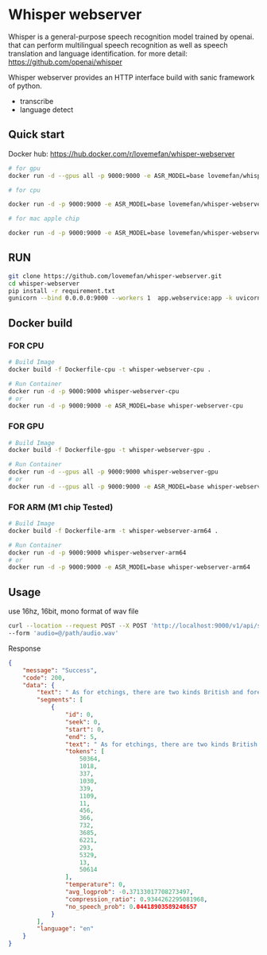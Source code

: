 # Whisper webserver 
Whisper is a general-purpose speech recognition model trained by openai.
that can perform multilingual speech recognition as well as speech translation and language identification.
for more detail: https://github.com/openai/whisper

Whisper webserver provides an HTTP interface build with sanic framework of python.


* transcribe
* language detect

## Quick start
Docker hub: https://hub.docker.com/r/lovemefan/whisper-webserver
```bash
# for gpu
docker run -d --gpus all -p 9000:9000 -e ASR_MODEL=base lovemefan/whisper-webserver:cuda-11.2.0

# for cpu

docker run -d -p 9000:9000 -e ASR_MODEL=base lovemefan/whisper-webserver:amd64

# for mac apple chip

docker run -d -p 9000:9000 -e ASR_MODEL=base lovemefan/whisper-webserver:arm64

```

## RUN

```bash
git clone https://github.com/lovemefan/whisper-webserver.git
cd whisper-webserver
pip install -r requirement.txt
gunicorn --bind 0.0.0.0:9000 --workers 1  app.webservice:app -k uvicorn.workers.UvicornWorker
```


## Docker build
### FOR CPU
```bash
# Build Image
docker build -f Dockerfile-cpu -t whisper-webserver-cpu .

# Run Container
docker run -d -p 9000:9000 whisper-webserver-cpu
# or
docker run -d -p 9000:9000 -e ASR_MODEL=base whisper-webserver-cpu
```

### FOR GPU
```bash
# Build Image
docker build -f Dockerfile-gpu -t whisper-webserver-gpu .

# Run Container
docker run -d --gpus all -p 9000:9000 whisper-webserver-gpu
# or
docker run -d --gpus all -p 9000:9000 -e ASR_MODEL=base whisper-webserver-gpu
```

### FOR ARM (M1 chip Tested)
```bash
# Build Image
docker build -f Dockerfile-arm -t whisper-webserver-arm64 .

# Run Container
docker run -d -p 9000:9000 whisper-webserver-arm64
# or
docker run -d -p 9000:9000 -e ASR_MODEL=base whisper-webserver-arm64
```

## Usage
use 16hz, 16bit, mono format of wav file
```bash
curl --location --request POST --X POST 'http://localhost:9000/v1/api/speech/recognition' \
--form 'audio=@/path/audio.wav'
```
Response
```json
{
	"message": "Success",
	"code": 200,
	"data": {
		"text": " As for etchings, there are two kinds British and foreign.",
		"segments": [
			{
				"id": 0,
				"seek": 0,
				"start": 0,
				"end": 5,
				"text": " As for etchings, there are two kinds British and foreign.",
				"tokens": [
					50364,
					1018,
					337,
					1030,
					339,
					1109,
					11,
					456,
					366,
					732,
					3685,
					6221,
					293,
					5329,
					13,
					50614
				],
				"temperature": 0,
				"avg_logprob": -0.37133017708273497,
				"compression_ratio": 0.9344262295081968,
				"no_speech_prob": 0.04418903589248657
			}
		],
		"language": "en"
	}
}
```

